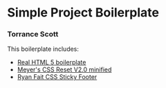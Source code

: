 # Simple Project Boilerplate
### Torrance Scott

This boilerplate includes:
* [Real HTML 5 boilerplate][html5]
* [Meyer's CSS Reset V2.0 minified][cssreset]
* [Ryan Fait CSS Sticky Footer][cssstickyfooter]

[html5]: "http://csswizardry.com/2011/01/the-real-html5-boilerplate/#html5-boilerplate"
[cssreset]: "http://meyerweb.com/eric/tools/css/reset/"
[cssstickyfooter]: "http://ryanfait.com/resources/footer-stick-to-bottom-of-page/"